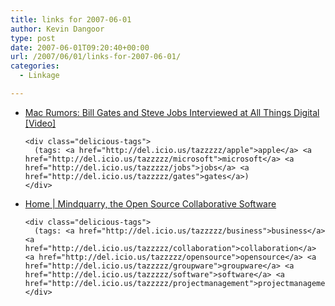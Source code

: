```yaml
---
title: links for 2007-06-01
author: Kevin Dangoor
type: post
date: 2007-06-01T09:20:40+00:00
url: /2007/06/01/links-for-2007-06-01/
categories:
  - Linkage

---
```

<ul class="delicious">
  <li>
    <div class="delicious-link">
      <a href="http://www.macrumors.com/2007/05/30/bill-gates-and-steve-jobs-interviewed-at-all-things-digital/">Mac Rumors: Bill Gates and Steve Jobs Interviewed at All Things Digital [Video]</a>
    </div>
    
    <div class="delicious-tags">
      (tags: <a href="http://del.icio.us/tazzzzz/apple">apple</a> <a href="http://del.icio.us/tazzzzz/microsoft">microsoft</a> <a href="http://del.icio.us/tazzzzz/jobs">jobs</a> <a href="http://del.icio.us/tazzzzz/gates">gates</a>)
    </div>
  </li>
  
  <li>
    <div class="delicious-link">
      <a href="http://www.mindquarry.com/">Home | Mindquarry, the Open Source Collaborative Software</a>
    </div>
    
    <div class="delicious-tags">
      (tags: <a href="http://del.icio.us/tazzzzz/business">business</a> <a href="http://del.icio.us/tazzzzz/collaboration">collaboration</a> <a href="http://del.icio.us/tazzzzz/opensource">opensource</a> <a href="http://del.icio.us/tazzzzz/groupware">groupware</a> <a href="http://del.icio.us/tazzzzz/software">software</a> <a href="http://del.icio.us/tazzzzz/projectmanagement">projectmanagement</a>)
    </div>
  </li>
</ul>